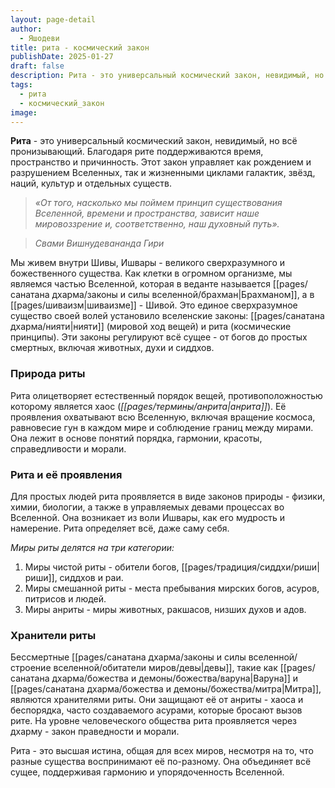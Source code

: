```yaml
---
layout: page-detail
author:
  - Яшодеви
title: рита - космический закон
publishDate: 2025-01-27
draft: false
description: Рита - это универсальный космический закон, невидимый, но всё пронизывающий. Благодаря рите поддерживаются время, пространство и причинность. Этот закон управляет как рождением и разрушением Вселенных, так и жизненными циклами галактик, звёзд, наций, культур и отдельных существ.
tags:
  - рита
  - космический_закон
image:
---
```

**Рита** - это универсальный космический закон, невидимый, но всё пронизывающий. Благодаря рите поддерживаются время, пространство и причинность. Этот закон управляет как рождением и разрушением Вселенных, так и жизненными циклами галактик, звёзд, наций, культур и отдельных существ.

>*«От того, насколько мы поймем принцип существования Вселенной, времени и пространства, зависит наше мировоззрение и, соответственно, наш духовный путь».*

>*Свами Вишнудевананда Гири*

Мы живем внутри Шивы, Ишвары - великого сверхразумного и божественного существа. Как клетки в огромном организме, мы являемся частью Вселенной, которая в веданте называется [[pages/санатана дхарма/законы и силы вселенной/брахман|Брахманом]], а в [[pages/шиваизм|шиваизме]] - Шивой. Это единое сверхразумное существо своей волей установило вселенские законы: [[pages/санатана дхарма/нияти|нияти]] (мировой ход вещей) и рита (космические принципы). Эти законы регулируют всё сущее - от богов до простых смертных, включая животных, духи и сиддхов.

### Природа риты

Рита олицетворяет естественный порядок вещей, противоположностью которому является хаос (_[[pages/термины/анрита|анрита]]_). Её проявления охватывают всю Вселенную, включая вращение космоса, равновесие гун в каждом мире и соблюдение границ между мирами. Она лежит в основе понятий порядка, гармонии, красоты, справедливости и морали.

### Рита и её проявления

Для простых людей рита проявляется в виде законов природы - физики, химии, биологии, а также в управляемых девами процессах во Вселенной. Она возникает из воли Ишвары, как его мудрость и намерение. Рита определяет всё, даже саму себя.

*Миры риты делятся на три категории:*

1. Миры чистой риты - обители богов, [[pages/традиция/сиддхи/риши|риши]], сиддхов и раи.
2. Миры смешанной риты - места пребывания мирских богов, асуров, питрисов и людей.
3. Миры анриты - миры животных, ракшасов, низших духов и адов.

### Хранители риты

Бессмертные [[pages/санатана дхарма/законы и силы вселенной/строение вселенной/обитатели миров/девы|девы]], такие как [[pages/санатана дхарма/божества и демоны/божества/варуна|Варуна]] и [[pages/санатана дхарма/божества и демоны/божества/митра|Митра]], являются хранителями риты. Они защищают её от анриты - хаоса и беспорядка, часто создаваемого асурами, которые бросают вызов рите. На уровне человеческого общества рита проявляется через дхарму - закон праведности и морали.

Рита - это высшая истина, общая для всех миров, несмотря на то, что разные существа воспринимают её по-разному. Она объединяет всё сущее, поддерживая гармонию и упорядоченность Вселенной.
